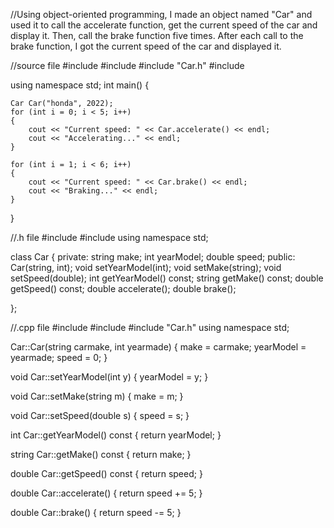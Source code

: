 //Using object-oriented programming, I made an object named "Car" and used it to call the accelerate function, get the current speed of the car and display it. Then, call the brake function five times. After each call to the brake function, I got the current speed of the car and displayed it.



//source file 
#include <iostream>
#include <iomanip>
#include "Car.h"
#include <string>

using namespace std;
int main()
{

	Car Car("honda", 2022);
	for (int i = 0; i < 5; i++)
	{
		cout << "Current speed: " << Car.accelerate() << endl;
		cout << "Accelerating..." << endl;
	}

	for (int i = 1; i < 6; i++)
	{
		cout << "Current speed: " << Car.brake() << endl;
		cout << "Braking..." << endl;
	}
}

	
//.h file
#include<iostream>
#include <string>
using namespace std;


class Car
{
private:
	string make;
	int yearModel;
	double speed;
public:
	Car(string, int);
	void setYearModel(int);
	void setMake(string);
	void setSpeed(double);
	int getYearModel() const;
	string getMake() const;
	double getSpeed() const;
	double accelerate();
	double brake();

};
  

  
  //.cpp file
  #include <iostream>
#include <iomanip>
#include "Car.h"
using namespace std;


Car::Car(string carmake, int yearmade)
{
	make = carmake;
	yearModel = yearmade;
	speed = 0;
}

void Car::setYearModel(int y)
{
	yearModel = y;
}

void Car::setMake(string m)
{
	make = m;
}

void Car::setSpeed(double s)
{
	speed = s;
}

int Car::getYearModel() const
{
	return yearModel;
}

string Car::getMake() const
{
	return make;
}

double Car::getSpeed() const
{
	return speed;
}

double Car::accelerate()
{
	return speed += 5;
}

double Car::brake()
{
	return speed -= 5;
}
